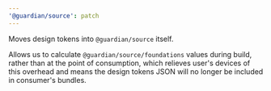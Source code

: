 ```yaml
---
'@guardian/source': patch
---
```


Moves design tokens into `@guardian/source` itself.

Allows us to calculate `@guardian/source/foundations` values during build, rather than at the point of consumption, which relieves user's devices of this overhead and means the design tokens JSON will no longer be included in consumer's bundles.
